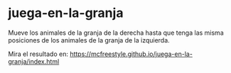 # juega-en-la-granja
Mueve los animales de la granja de la derecha hasta que tenga las misma posiciones de los animales de la granja de la izquierda.

Mira el resultado en: https://mcfreestyle.github.io/juega-en-la-granja/index.html
